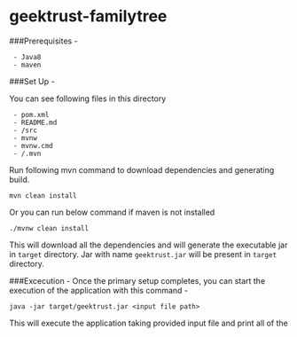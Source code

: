 # geektrust-familytree

###Prerequisites -
```
 - Java8  
 - maven
```

###Set Up -

You can see following files in this directory
``` 
 - pom.xml    
 - README.md  
 - /src
 - mvnw
 - mvnw.cmd
 - /.mvn
```
Run following mvn command to download dependencies and generating build.
```
mvn clean install
```
Or you can run below command if maven is not installed
```
./mvnw clean install
```
This will download all the dependencies and will generate the executable jar in ```target``` directory.
Jar with name ```geektrust.jar``` will be present in ```target``` directory.

###Excecution -
Once the primary setup completes, you can start the execution of the application with this command -
```    
java -jar target/geektrust.jar <input file path>
```
This will execute the application taking provided input file and print all of the 
